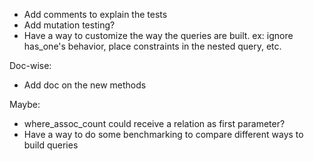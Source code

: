 * Add comments to explain the tests
* Add mutation testing?
* Have a way to customize the way the queries are built. ex: ignore has_one's behavior, place constraints in the nested query, etc.

Doc-wise:
* Add doc on the new methods

Maybe:
* where_assoc_count could receive a relation as first parameter?
* Have a way to do some benchmarking to compare different ways to build queries
